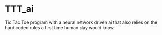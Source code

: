 # TTT_ai
Tic Tac Toe program with a neural network driven ai that also relies on the hard coded rules a first time human play would know. 
